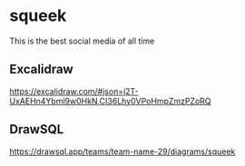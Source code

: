 # squeek
This is the best social media of all time

## Excalidraw
https://excalidraw.com/#json=j2T-UxAEHn4Ybml9w0HkN,CI36Lhy0VPoHmpZmzPZoRQ

## DrawSQL
https://drawsql.app/teams/team-name-29/diagrams/squeek
